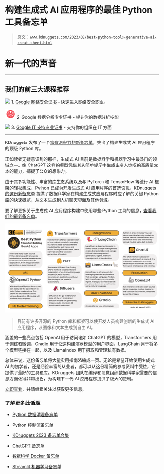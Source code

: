 # 构建生成式 AI 应用程序的最佳 Python 工具备忘单

> 原文：[`www.kdnuggets.com/2023/08/best-python-tools-generative-ai-cheat-sheet.html`](https://www.kdnuggets.com/2023/08/best-python-tools-generative-ai-cheat-sheet.html)

# 新一代的声音

* * *

## 我们的前三大课程推荐

![](img/0244c01ba9267c002ef39d4907e0b8fb.png) 1\. [Google 网络安全证书](https://www.kdnuggets.com/google-cybersecurity) - 快速进入网络安全职业。

![](img/e225c49c3c91745821c8c0368bf04711.png) 2\. [Google 数据分析专业证书](https://www.kdnuggets.com/google-data-analytics) - 提升你的数据分析技能

![](img/0244c01ba9267c002ef39d4907e0b8fb.png) 3\. [Google IT 支持专业证书](https://www.kdnuggets.com/google-itsupport) - 支持你的组织在 IT 方面

* * *

KDnuggets 发布了一个[富有洞察力的新备忘单](https://www.kdnuggets.com/wp-content/uploads/Best_Python_Tools_for_Building_Generative_AI_Applications_KDnuggets.pdf)，突出了构建生成式 AI 应用程序的顶级 Python 库。

正如读者无疑意识到的那样，生成式 AI 目前是数据科学和机器学习中最热门的领域之一。像 ChatGPT 这样的模型凭借其从简单提示中生成出令人惊叹的高质量文本的能力，捕捉了公众的想象力。

由于其多功能性、丰富的库生态系统以及与 PyTorch 和 TensorFlow 等流行 AI 框架的轻松集成，Python 已成为开发生成式 AI 应用程序的首选语言。[KDnuggets 的这份新备忘单](https://www.kdnuggets.com/wp-content/uploads/Best_Python_Tools_for_Building_Generative_AI_Applications_KDnuggets.pdf) 提供了数据科学家在构建生成式应用程序时应了解的关键 Python 库的快速概览，从文本生成到人机聊天界面及其他领域。

要了解更多关于生成式 AI 应用程序构建中使用哪些 Python 工具的信息，[查看我们的最新备忘单](https://www.kdnuggets.com/wp-content/uploads/Best_Python_Tools_for_Building_Generative_AI_Applications_KDnuggets.pdf)。

![构建生成式 AI 应用程序的最佳 Python 工具备忘单](img/6f3fd360a8bf19a1a5c06b39fbcfaf1d.png)

> 目前有许多开源的 Python 库和框架可以使开发人员构建创新的生成式 AI 应用程序，从图像和文本生成到自主 AI。

涵盖的一些亮点包括 OpenAI 用于访问诸如 ChatGPT 的模型，Transformers 用于训练和微调，Gradio 用于快速构建演示模型的用户界面，LangChain 用于将多个模型链接在一起，以及 LlamaIndex 用于摄取和管理私有数据。

总体来说，这份备忘单将大量实用指南浓缩成一页。无论是希望开始使用生成式 AI 的初学者，还是经验丰富的从业者，都可以从这份精简的参考资料中受益，它提供了最好的工具和库。KDnuggets 团队在编译和视觉组织数据科学家需要的信息方面做得非常出色，为构建下一代 AI 应用程序提供了极大的便利。

[立即查看](https://www.kdnuggets.com/wp-content/uploads/Best_Python_Tools_for_Building_Generative_AI_Applications_KDnuggets.pdf)，并请继续关注以获取更多信息。

### 了解更多此话题

+   [Python 数据清理备忘单](https://www.kdnuggets.com/2023/02/data-cleaning-python-cheat-sheet.html)

+   [Python 控制流备忘单](https://www.kdnuggets.com/2022/11/python-control-flow-cheatsheet.html)

+   [KDnuggets 2023 备忘单合集](https://www.kdnuggets.com/the-kdnuggets-2023-cheat-sheet-collection)

+   [ChatGPT 备忘单](https://www.kdnuggets.com/2023/01/chatgpt-cheat-sheet.html)

+   [数据科学 Docker 备忘单](https://www.kdnuggets.com/2023/02/docker-data-science-cheat-sheet.html)

+   [Streamlit 机器学习备忘单](https://www.kdnuggets.com/2023/01/streamlit-machine-learning-cheat-sheet.html)
